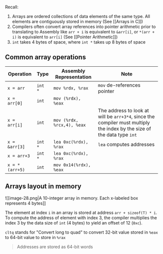 Recall:

1. Arrays are ordered collections of data elements of the same type. All elements are contiguously stored in memory (See [[Arrays in C]])
2. Compilers often convert array references into pointer arithmetic prior to translating to Assembly like `arr + i` is equivalent to `&arr[i]`, or `*(arr + i)` is equivalent to `arr[i]` (See [[Pointer Arithmetic]])
3. `int` takes 4 bytes of space, where `int *` takes up 8 bytes of space

## Common array operations

| Operation      | Type    | Assembly Representation    | Note                                                                                                                    |
| -------------- | ------- | -------------------------- | ----------------------------------------------------------------------------------------------------------------------- |
| `x = arr`      | `int *` | `mov %rdx, %rax`           | `mov` de-references pointer                                                                                             |
| `x = arr[0]`   | `int`   | `mov (%rdx), %eax`         |                                                                                                                         |
| `x = arr[i]`   | `int`   | `mov (%rdx, %rcx,4), %eax` | The address to look at will be `arr+3*4`, since the compiler must multiply the index by the size of the data type `int` |
| `x = &arr[3]`  | `int *` | `lea 0xc(%rdx), %rax`      | `lea` computes addresses                                                                                                |
| `x = arr+3`    | `int *` | `lea 0xc(%rdx), %rax`      |                                                                                                                         |
| `x = *(arr+5)` | `int`   | `mov 0x14(%rdx), %eax`     |                                                                                                                         |

## Arrays layout in memory

![[image-28.png|A 10-integer array in memory. Each x-labeled box represents 4 bytes]]

The element at index `i` in an array is stored at address `arr + sizeof(T) * i`. To compute the address of element with index 3, the compiler multiplies the index 3 by the data size of `int` (4 bytes) to yield an offset of 12 (`0xc`). 

`cltq` stands for "Convert long to quad" to convert 32-bit value stored in `%eax` to 64-bit value to store in `%rax`

> Addresses are stored as 64-bit words